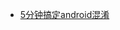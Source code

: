 * [5分钟搞定android混淆](http://www.jianshu.com/p/f3455ecaa56e?hmsr=toutiao.io&utm_medium=toutiao.io&utm_source=toutiao.io)
